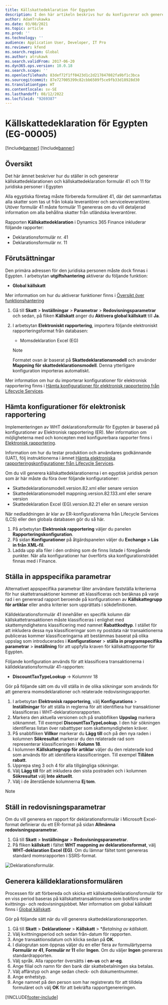 ```yaml
---
title: Källskattedeklaration för Egypten
description: I den här artikeln beskrivs hur du konfigurerar och genererar formuläret för källskattedeklaration för Egypten.
author: AdamTrukawka
ms.date: 03/08/2021
ms.topic: article
ms.prod: ''
ms.technology: ''
audience: Application User, Developer, IT Pro
ms.reviewer: kfend
ms.search.region: Global
ms.author: atrukawk
ms.search.validFrom: 2017-06-20
ms.dyn365.ops.version: 10.0.18
ms.search.scope: ''
ms.openlocfilehash: 83def72f1ff0423d1c2d217847082fa9bf1c3bca
ms.sourcegitcommit: 87e727005399c82cbb6509f5ce9fb33d18928d30
ms.translationtype: HT
ms.contentlocale: sv-SE
ms.lasthandoff: 08/12/2022
ms.locfileid: "9269387"
---
```

#  <a name="withholding-tax-declaration-for-egypt-eg-00005"></a>Källskattedeklaration för Egypten (EG-00005)

[!include[banner](../includes/banner.md)]
[!include[banner](../includes/preview-banner.md)]

## <a name="overview"></a>Översikt
Det här ämnet beskriver hur du ställer in och genererar källskattedeklarationen och källskattedeklaration formulär 41 och 11 för juridiska personer i Egypten 

Alla egyptiska företag måste förbereda formuläret 41, där det sammanfattas alla skatter som tas ut från lokala leverantörer och serviceleverantörer. Utöver formulär 41 måste formulär 11 genereras om du vill detaljerad information om alla behållna skatter från utländska leverantörer. 

Rapporten **Källskattedeklaration** i Dynamics 365 Finance inkluderar följande rapporter:

- Deklarationsformulär nr. 41
- Deklarationsformulär nr. 11
    
    
## <a name="prerequisites"></a>Förutsättningar
Den primära adressen för den juridiska personen måste dock finnas i Egypten.
I arbetsytan **utgiftshantering** aktiverar du följande funktion:

   - **Global källskatt**

Mer information om hur du aktiverar funktioner finns i [Översikt över funktionshantering](../../fin-ops-core/fin-ops/get-started/feature-management/feature-management-overview.md)

1. Gå till **Skatt** > **Inställningar** > **Parametrar** > **Redovisningsparametrar** och sedan, på fliken **Källskatt** anger du **Aktivera global källskatt** till **Ja**.
2. I arbetsytan **Elektroniskt rapportering**, importera följande elektroniskt rapporteringsformat från databasen:

    - Momsdeklaration Excel (EG)

    > [!NOTE]
    > Formatet ovan är baserat på **Skattedeklarationsmodell** och använder **Mappning för skattedeklarationsmodell**. Denna ytterligare konfiguration importeras automatiskt.

Mer information om hur du importerar konfigurationer för elektronisk rapportering finns i [Hämta konfigurationer för elektronisk rapportering från Lifecycle Services](../../fin-ops-core/dev-itpro/analytics/download-electronic-reporting-configuration-lcs.md).

## <a name="download-electronic-reporting-configurations"></a>Hämta konfigurationer för elektronisk rapportering

Implementeringen av WHT deklarationsformulär för Egypten är baserad på konfigurationer av Elektronisk rapportering (ER). Mer information om möjligheterna med och koncepten med konfigurerbara rapporter finns i [Elektronisk rapportering](../../fin-ops-core/dev-itpro/analytics/general-electronic-reporting.md).

Information om hur du testar produktion och användares godkännande (UAT), följ instruktionerna i ämnet [Hämta elektroniska rapporteringskonfigurationer från Lifecycle Services](../../fin-ops-core/dev-itpro/analytics/download-electronic-reporting-configuration-lcs.md).

Om du vill generera källskattedeklarationerna i en egyptisk juridisk person som är här måste du föra över följande konfigurationer:

- Skattedeklarationsmodell.version.82.xml eller senare version
- Skattedeklarationsmodell mappning.version.82.133.xml eller senare version
- Skattedeklaration Excel (EG).version.82.21 eller en senare version

När nedladdningen är klar av ER-konfigurationerna från Lifecycle Services (LCS) eller den globala databasen gör du så här.

1. På arbetsytan **Elektronisk rapportering** väljer du panelen **Rapporteringskonfiguration**.
1. På sidan **Konfigurationer** på åtgärdspanelen väljer du **Exchange > Läs in från XML-fil**.
1. Ladda upp alla filer i den ordning som de finns listade i föregående punkter. När alla konfigurationer har överförts ska konfigurationsträdet finnas med i Finance.

## <a name="set-up-application-specific-parameters"></a>Ställa in appspecifika parametrar

Alternativet appspecifika parametrar låter användare fastställa kriterierna för hur skattetransaktioner kommer att klassificeras och beräknas på varje rad i en genererad rapport beroende på konfigurationen av **Källskattegrupp för artiklar** eller andra kriterier som upprättats i sökdefinitionen.

Källdeklarationsformulär 41 innehåller en specifik kolumn där källskattetransaktionen måste klassificeras i enlighet med skattemyndighetens klassificering med namnet **Rabattkodtyp**. I stället för att inkludera dessa nya klassificeringar som ny postdata när transaktionerna publiceras kommer klassificeringarna att bestämmas baserat på olika uppslag som introducerades i **Konfigurationer** > **ställa in programspecifika parametrar** > **inställning** för att uppfylla kraven för källskattrapporter för Egypten. 

Följande konfiguration används för att klassificera transaktionerna i källdeklarationsformulär 41-rapporten:

- **DiscountTaxTypeLookup** -> Kolumnnr 18 

Gör på följande sätt om du vill ställa in de olika sökningar som används för att generera momsdeklarationer och relaterade redovisningsrapporter. 

1. I arbetsytan **Elektronisk rapportering**, välj **Konfigurations** > **Inställningar** för att ställa in reglerna för att identifiera hur transaktioner klassificeras i WHT-deklarationsrapporten. 
2. Markera den aktuella versionen och på snabbfliken **Uppslag** markera söknamnet. Till exempel **DiscountTaxTypeLookup**. I den här sökningen identifieras listan över rabatttyper som skattemyndigheten kräver.
3. På snabbfliken **Villkor** markerar du **Lägg till** och på den nya raden i kolumnen **Sökresultat** markerar du den relaterade rad som representerar klassificeringen i **Kolumn 18**.
4. I kolumnen **Källskattegrupp för artiklar** väljer du den relaterade kod som används för att identifiera klassificeringen. Till exempel **Tillåten rabatt**.  
5. Upprepa steg 3 och 4 för alla tillgängliga sökningar.
6. Välj **Lägg till** för att inkludera den sista postraden och i kolumnen **Sökresultat** välj **Inte aktuellt**. 
7. Välj i de återstående kolumnerna **Ej tom**. 

> [!NOTE]

## <a name="set-up-general-ledger-parameters"></a>Ställ in redovisningsparametrar

Om du vill generera en rapport för deklarationsformulär i Microsoft Excel-format definierar du ett ER-format på sidan **Allmänna redovisningsparametrar**.

1. Gå till **Skatt** > **Inställningar** > **Redovisningsparametrar**.
2. På fliken **källskatt** i fältet **WHT mappning av deklarationsformat**, välj **WHT-deklaration Excel (EG)**. Om du lämnar fältet tomt genereras standard momsrapporten i SSRS-format.


![Deklarationsformulär.](media/egypt-wht-declaration-setup1.png)

## <a name="generate-the-withholding-declaration-forms"></a>Generera källdeklarationsformulären
Processen för att förbereda och skicka ett källskattedeklarationsformulär för en viss period baseras på källskattetransaktionerna som bokförs under kvittnings- och redovisningsjobbet. Mer information om global källskatt finns i [Global källskatt](../general-ledger/global-withholding-tax-overview.md).

Gör på följande sätt när du vill generera skattedeklarationsrapporten.

1. Gå till **Skatt** > **Deklarationer** > **Källskatt** > **Betalning av källskatt*.
2. Välj kvittningsperiod och sedan från-datum för rapporten. 
3. Ange transaktionsdatum och klicka sedan på **OK**.
4. I dialogrutan som öppnas väljer du en eller flera av formulärtyperna **Formulär nr 41**, **Formulär nr 11** eller **Ingen**. Om du väljer **Ingen** genereras standardrapporten. 
5. Välj språk. Alla rapporter översätts i **en-us** och **ar-eg**.
6. Ange filial och namn för den bank där skattebetalningen ska betalas.
7. Välj affärstyp och ange sedan check- och dokumentnummer. 
8. Ange enhetstyp. 
9. Ange namnet på den person som har registrerats för att tilldela formuläret och välj **OK** för att bekräfta rapportgenereringen. 

 
[!INCLUDE[footer-include](../../includes/footer-banner.md)]

